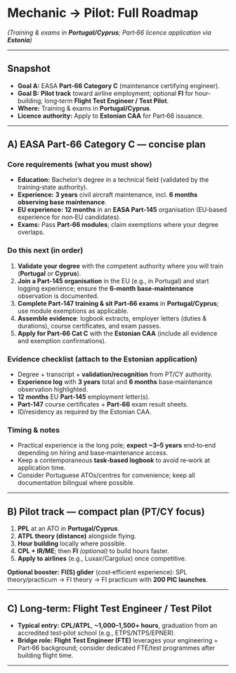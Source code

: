 # Mechanic → Pilot: Full Roadmap

*(Training & exams in **Portugal/Cyprus**; Part‑66 licence application via **Estonia**)*

---

## Snapshot

* **Goal A:** EASA **Part‑66 Category C** (maintenance certifying engineer).
* **Goal B:** **Pilot track** toward airline employment; optional **FI** for hour-building; long‑term **Flight Test Engineer / Test Pilot**.
* **Where:** Training & exams in **Portugal/Cyprus**.
* **Licence authority:** Apply to **Estonian CAA** for Part‑66 issuance.

---

## A) EASA Part‑66 Category C — concise plan

### Core requirements (what you must show)

* **Education:** Bachelor’s degree in a technical field (validated by the training‑state authority).
* **Experience:** **3 years** civil aircraft maintenance, incl. **6 months observing base maintenance**.
* **EU experience:** **12 months** in an **EASA Part‑145** organisation (EU‑based experience for non‑EU candidates).
* **Exams:** Pass **Part‑66 modules**; claim exemptions where your degree overlaps.

### Do this next (in order)

1. **Validate your degree** with the competent authority where you will train (**Portugal** or **Cyprus**).
2. **Join a Part‑145 organisation** in the EU (e.g., in Portugal) and start logging experience; ensure the **6‑month base‑maintenance** observation is documented.
3. **Complete Part‑147 training & sit Part‑66 exams** in **Portugal/Cyprus**; use module exemptions as applicable.
4. **Assemble evidence**: logbook extracts, employer letters (duties & durations), course certificates, and exam passes.
5. **Apply for Part‑66 Cat C** with the **Estonian CAA** (include all evidence and exemption confirmations).

### Evidence checklist (attach to the Estonian application)

* Degree + transcript + **validation/recognition** from PT/CY authority.
* **Experience log** with **3 years** total and **6 months** base‑maintenance observation highlighted.
* **12 months** EU **Part‑145** employment letter(s).
* **Part‑147** course certificates + **Part‑66** exam result sheets.
* ID/residency as required by the Estonian CAA.

### Timing & notes

* Practical experience is the long pole; **expect \~3–5 years** end‑to‑end depending on hiring and base‑maintenance access.
* Keep a contemporaneous **task‑based logbook** to avoid re‑work at application time.
* Consider Portuguese ATOs/centres for convenience; keep all documentation bilingual where possible.

---

## B) Pilot track — compact plan (PT/CY focus)

1. **PPL** at an ATO in **Portugal/Cyprus**.
2. **ATPL theory (distance)** alongside flying.
3. **Hour building** locally where possible.
4. **CPL + IR/ME**; then **FI** *(optional)* to build hours faster.
5. **Apply to airlines** (e.g., Luxair/Cargolux) once competitive.

**Optional booster:** **FI(S) glider** (cost‑efficient experience): SPL theory/practicum → FI theory → FI practicum with **200 PIC launches**.

---

## C) Long‑term: Flight Test Engineer / Test Pilot

* **Typical entry:** **CPL/ATPL**, **\~1,000–1,500+ hours**, graduation from an accredited test‑pilot school (e.g., ETPS/NTPS/EPNER).
* **Bridge role:** **Flight Test Engineer (FTE)** leverages your engineering + Part‑66 background; consider dedicated FTE/test programmes after building flight time.

---

